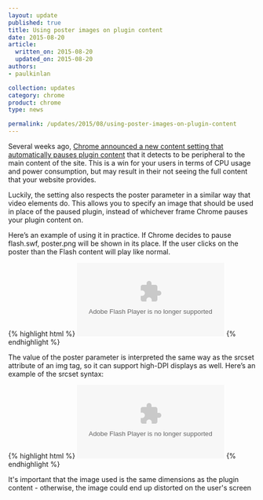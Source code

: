 ```yaml
---
layout: update
published: true
title: Using poster images on plugin content
date: 2015-08-20
article:
  written_on: 2015-08-20
  updated_on: 2015-08-20
authors:
- paulkinlan

collection: updates
category: chrome
product: chrome
type: news

permalink: /updates/2015/08/using-poster-images-on-plugin-content
---
```


Several weeks ago, [Chrome announced a new content setting that automatically pauses plugin content](http://chrome.blogspot.com/2015/06/better-battery-life-for-your-laptop.html) 
that it detects to be peripheral to the main content of the site. This is a win for your users in 
terms of CPU usage and power consumption, but may result in their not seeing the full content 
that your website provides.

Luckily, the setting also respects the poster parameter in a similar way that video elements do. 
This allows you to specify an image that should be used in place of the paused plugin, instead of
whichever frame Chrome pauses your plugin content on.

Here’s an example of using it in practice. If Chrome decides to pause flash.swf, poster.png 
will be shown in its place. If the user clicks on the poster than the Flash content will
play like normal.

{% highlight html %}
<object data="http://example.com/flash.swf"  
        type="application/x-shockwave-flash"
        poster="poster.png">
</object>
{% endhighlight %}

The value of the poster parameter is interpreted the same way as the srcset attribute of an img tag, 
so it can support high-DPI displays as well. Here’s an example of the srcset syntax:

{% highlight html %}
<object data="http://example.com/flash.swf"  
        type="application/x-shockwave-flash"
        poster="snapshot1x.png 1x, snapshot2x.png 2x">
</object>
{% endhighlight %}

It's important that the image used is the same dimensions as the plugin content - otherwise, 
the image could end up distorted on the user's screen